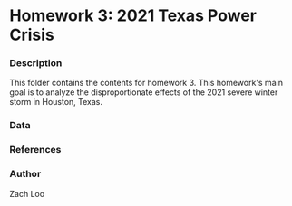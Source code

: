 # Homework 3: 2021 Texas Power Crisis

### Description

This folder contains the contents for homework 3. This homework's main goal is to analyze the disproportionate effects of the 2021 severe winter storm in Houston, Texas.

### Data

### References

### Author

Zach Loo
